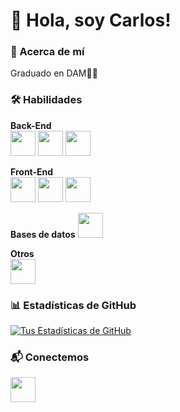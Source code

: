 # 👋 Hola, soy Carlos!

### 🚀 Acerca de mí
Graduado en DAM👨‍💻

### 🛠️ Habilidades

**Back-End**  
<img src="https://cdn.jsdelivr.net/gh/devicons/devicon/icons/python/python-original.svg" width="40" height="40"/> 
<img src="https://cdn.jsdelivr.net/gh/devicons/devicon/icons/java/java-original.svg" width="40" height="40"/> 
<img src="https://cdn.jsdelivr.net/gh/devicons/devicon/icons/csharp/csharp-original.svg" width="40" height="40"/>

**Front-End**  
<img src="https://cdn.jsdelivr.net/gh/devicons/devicon/icons/html5/html5-original.svg" width="40" height="40"/> 
<img src="https://cdn.jsdelivr.net/gh/devicons/devicon/icons/css3/css3-original.svg" width="40" height="40"/> 
<img src="https://cdn.jsdelivr.net/gh/devicons/devicon/icons/javascript/javascript-original.svg" width="40" height="40"/>

**Bases de datos**
<img src="https://cdn.jsdelivr.net/gh/devicons/devicon/icons/mysql/mysql-original.svg" width="40" height="40"/>

**Otros**  
<img src="https://github.com/user-attachments/assets/1d8d9924-21a3-4e66-9126-448995b9649a.png" width="40" height="40"/>


### 📊 Estadísticas de GitHub
[![Tus Estadísticas de GitHub](https://github-readme-stats.vercel.app/api?username=carlosdev11&show_icons=true&theme=radical)](https://github.com/carlosdev11)


### 📬 Conectemos
<a href="https://www.linkedin.com/in/carlos-primo-rico/" target="_blank">
  <img src="https://cdn.jsdelivr.net/gh/devicons/devicon/icons/linkedin/linkedin-original.svg" width="40" height="40"/>
</a>
